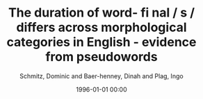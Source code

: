 ---
layout: post
title: The duration of word- fi nal / s / differs across morphological categories in English  - evidence from pseudowords

date: 1996-01-01 00:00
author: Schmitz, Dominic and Baer-henney, Dinah and Plag, Ingo
tags: ["morphology","pseudoword paradigm","speech production","subphonemic"]
year: 2021
---